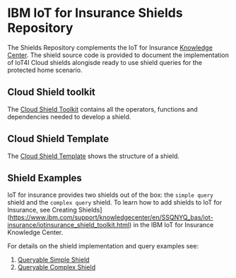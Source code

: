# IBM IoT for Insurance Shields Repository
The Shields Repository complements the IoT for Insurance [Knowledge Center](https://www.ibm.com/support/knowledgecenter/SSQNYQ_bas/iot-insurance/kc_welcome_bas.html). The shield source code is provided to document the implementation of IoT4I Cloud shields alongisde ready to use shield queries for the protected home scenario.

## Cloud Shield toolkit
The [Cloud Shield Toolkit](./shield-toolkit) contains all the operators, functions and dependencies needed to develop a shield.

## Cloud Shield Template
The [Cloud Shield Template](./shield-template) shows the structure of a shield.

## Shield Examples
IoT for insurance provides two shields out of the box: the `simple query` shield and the `complex query` shield. To learn how to add shields to IoT for Insurance, see Creating Shields](https://www.ibm.com/support/knowledgecenter/en/SSQNYQ_bas/iot-insurance/iotinsurance_shield_toolkit.html) in the IBM IoT for Insurance Knowledge Center.

For details on the shield implementation and query examples see:
1. [Queryable Simple Shield](./QueryableSimpleShield)
2. [Queryable Complex Shield](./QueryableComplexShield)
